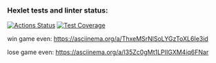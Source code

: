 ### Hexlet tests and linter status:
[![Actions Status](https://github.com/toujoursMaxim/java-project-61/workflows/hexlet-check/badge.svg)](https://github.com/toujoursMaxim/java-project-61/actions)
[![Test Coverage](https://api.codeclimate.com/v1/badges/36c9cb475475669af905/test_coverage)](https://codeclimate.com/github/toujoursMaxim/java-project-61/test_coverage)

win game even:
https://asciinema.org/a/ThxeMSrNlSoLYGzToXL6Ie3id

lose game even:
https://asciinema.org/a/I35Zc0gMt1LPIIGXM4iq6FNar
